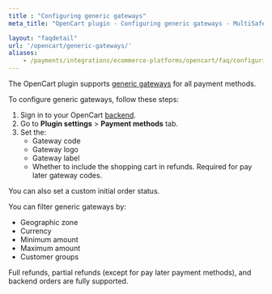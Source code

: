 ```yaml
---
title : "Configuring generic gateways"
meta_title: "OpenCart plugin - Configuring generic gateways - MultiSafepay Docs"

layout: "faqdetail"
url: '/opencart/generic-gateways/'
aliases:
    - /payments/integrations/ecommerce-platforms/opencart/faq/configuring-generic-gateways/
---
```

The OpenCart plugin supports [generic gateways](/faq/general/generic-gateways/) for all payment methods.  

To configure generic gateways, follow these steps:

1. Sign in to your OpenCart [backend](/glossaries/multisafepay-glossary/#backend).
2. Go to **Plugin settings** > **Payment methods** tab.
3. Set the:  
    - Gateway code  
    - Gateway logo  
    - Gateway label  
    - Whether to include the shopping cart in refunds. Required for pay later gateway codes.

You can also set a custom initial order status.

You can filter generic gateways by:

- Geographic zone
- Currency
- Minimum amount
- Maximum amount
- Customer groups

Full refunds, partial refunds (except for pay later payment methods), and backend orders are fully supported.
